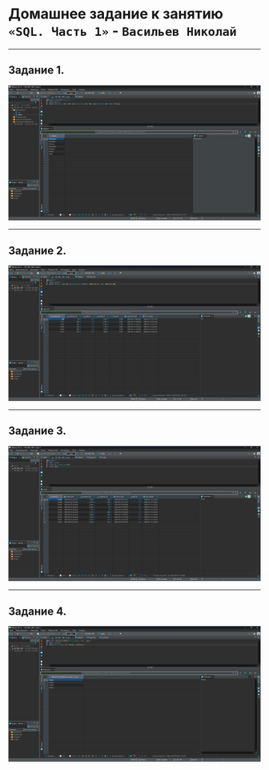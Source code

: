 # Домашнее задание к занятию `«SQL. Часть 1»` - `Васильев Николай`

---
## Задание 1.

![img](../img/Снимок_экрана_2024-08-04_031204.png)

---
## Задание 2.

![img](../img/Снимок_экрана_2024-08-04_102709.png)

---

## Задание 3.

![img](../img/Снимок_экрана_2024-08-04_111040.png)

---

## Задание 4.

![img](../img/Снимок_экрана_2024-08-04_121631.png)